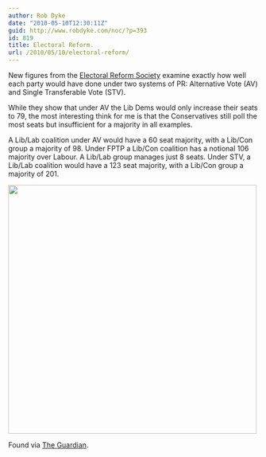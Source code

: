 ```yaml
---
author: Rob Dyke
date: "2010-05-10T12:30:11Z"
guid: http://www.robdyke.com/noc/?p=393
id: 819
title: Electoral Reform.
url: /2010/05/10/electoral-reform/
---
```

New figures from the [Electoral Reform Society](http://www.electoral-reform.org.uk/index.php) examine exactly how well each party would have done under two systems of PR: Alternative Vote (AV) and Single Transferable Vote (STV).

While they show that under AV the Lib Dems would only increase their seats to 79, the most interesting think for me is that the Conservatives still poll the most seats but insufficient for a majority in all examples.

A Lib/Lab coalition under AV would have a 60 seat majority, with a Lib/Con group a majority of 98. Under FPTP a Lib/Con coalition has a notional 106 majority over Labour. A Lib/Lab group manages just 8 seats. Under STV, a Lib/Lab coalition would have a 123 seat majority, with a Lib/Con group a majority of 201.

<img alt="" src="http://farm5.static.flickr.com/4065/4588404354_e41b0bbc60_o.png" title="Unequal Representation" class="aligncenter" width="500" height="500" />

Found via [The Guardian](http://www.guardian.co.uk/news/datablog/2010/may/10/proportional-representation-general-election-2010).